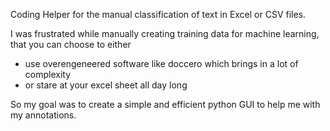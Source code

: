 Coding Helper for the manual classification of text in Excel or CSV files.

I was frustrated while manually creating training data for machine learning, that you can choose to either
- use overengeneered software like doccero which brings in a lot of complexity
- or stare at your excel sheet all day long

So my goal was to create a simple and efficient python GUI to help me with my annotations.
